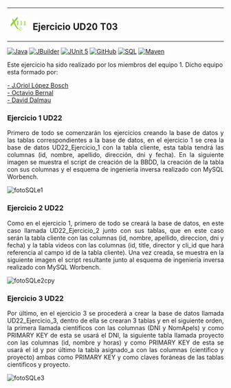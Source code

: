 <table>
 <tr>
    <td width="100px"><img src="https://github.com/OctavioBernalGH/BTC_Reus2022_UD16/blob/main/dou_logo.png" alt="Team DOU"/></td>
  <td width="1000px"> <h2> Ejercicio UD20 T03 </h2> </td>
  
 </tr>
</table>
 
 [comment]: <> (<img src="https://github.com/OctavioBernalGH/BTC_Reus2022_UD16/blob/main/dou_logo.png" alt="Team DOU"/><br>)
 

 
 [comment]: <> (### Ejercicios SQL Unidad UD16<hr>)

[![Java](https://img.shields.io/badge/Java-FrontEnd-informational)]()
[![JBuilder](https://img.shields.io/badge/JBuilder-View-critical)]()
[![JUnit 5](https://img.shields.io/badge/JUnit%205-Testing-success)]()
[![GitHub](https://img.shields.io/badge/GitHub-Repository-lightgrey)]()
[![SQL](https://img.shields.io/badge/SQL-DataBase-yellowgreen)]()
[![Maven](https://img.shields.io/badge/Maven-ProjectStructure-blueviolet)]()

Este ejercicio ha sido realizado por los miembros del equipo 1. Dicho equipo esta formado por:

  [- J.Oriol López Bosch](https://github.com/mednologic)<br>
  [- Octavio Bernal](https://github.com/OctavioBernalGH)<br>
  [- David Dalmau](https://github.com/DavidDalmauDieguez)

### Ejercicio 1 UD22

<p align="justify">Primero de todo se comenzarán los ejercicios creando la base de datos y las tablas correspondientes a la base de datos, en el ejercicio 1 se crea la base de datos UD22_Ejercicio_1 con la tabla cliente, esta tabla tendrá las columnas (id, nombre, apellido, dirección, dni y fecha). En la siguiente imagen se muestra el script de creación de la BBDD, la creación de la tabla con sus columnas y el esquema de ingeniería inversa realizado con MySQL Worbench.</p>

![fotoSQLe1](https://user-images.githubusercontent.com/103035621/167592843-9fd45a4f-a6d1-4b81-989d-0699ee28c65f.jpg)

### Ejercicio 2 UD22

<p align="justify">Como en el ejercicio 1, primero de todo se creará la base de datos, en este caso llamada UD22_Ejercicio_2 junto con sus tablas, que en este caso serán la tabla cliente con las columnas (id, nombre, apellido, direccion, dni y fecha) y la tabla videos con las columnas (id, title, director y cli_id que hará referencia al campo id de la tabla cliente). Una vez creada, se muestra en la siguiente imagen el script resultante junto al esquema de ingeniería inversa realizado con MySQL Worbench.</p>

![fotoSQLe2cpy](https://user-images.githubusercontent.com/103035621/167587305-1abfddc0-bbf8-47ff-9dc0-456e8e6e4b31.png)

### Ejercicio 3 UD22

<p align="justify">Por último, en el ejercicio 3 se procederá a crear la base de datos llamada UD22_Ejercicio_3, dentro de ella se crearan 3 tablas y en el siguiente orden, la primera llamada cientificos con las columnas (DNI y NomApels) y como PRIMARY KEY de esta se usará el DNI, la siguiente tabla llamada proyecto con las columnas (id, nombre y horas) y como PRIMARY KEY de esta se usará el id y por último la tabla asignado_a con las columnas (cientifico y proyecto) ambas como PRIMARY KEY y como claves foráneas de las tablas cientificos y proyecto.</p>

![fotoSQLe3](https://user-images.githubusercontent.com/103035621/167588583-3bebd78e-2fa4-4e51-9f03-4ea9a5e00915.png)
